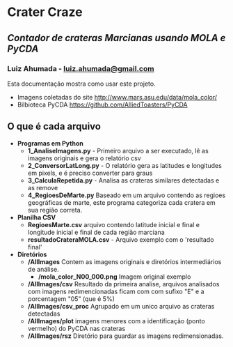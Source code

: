 # Crater Craze
## _Contador de crateras Marcianas usando MOLA e PyCDA_
### Luiz Ahumada - luiz.ahumada@gmail.com

Esta documentação mostra como usar este projeto.

- Imagens coletadas do site http://www.mars.asu.edu/data/mola_color/
- Bilbioteca PyCDA https://github.com/AlliedToasters/PyCDA

## O que é cada arquivo
- **Programas em Python**
  - **1_AnaliseImagens.py** - Primeiro arquivo a ser executado, lê as imagens originais e gera o relatório csv
  - **2_ConversorLatLong.py** - O relatório gera as latitudes e longitudes em pixels, e é preciso converter para graus
  - **3_CalculaRepetida.py** - Analisa as crateras similares detectadas e as remove
  - **4_RegioesDeMarte.py** Baseado em um arquivo contendo as regioes geográficas de marte, este programa categoriza cada cratera em sua região correta.
- **Planilha CSV**
  - **RegioesMarte.csv** arquivo contendo latitude inicial e final e longitude inicial e final de cada região marciana
  - **resultadoCrateraMOLA.csv** - Arquivo exemplo com o 'resultado final'
- **Diretórios**
  - **/AllImages** Contem as imagens originais e diretórios intermediários de análise.
    - **/mola_color_N00_000.png** Imagem original exemplo
  - **/AllImages/csv** Resultado da primeira analise, arquivos analisados com imagens redimencionadas ficam com com sufixo "E" e a porcentagem "05" (que é 5%)
  - **/AllImages/csv_proc** Agrupado em um unico arquivo as crateras detectadas
  - **/AllImages/plot** imagens menores com a identificação (ponto vermelho) do PyCDA nas crateras
  - **/AllImages/rsz** Diretório para guardar as imagens redimensionadas.

